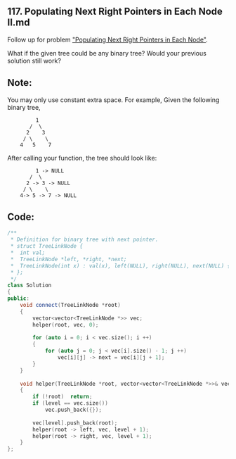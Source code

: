 ## 117. Populating Next Right Pointers in Each Node II.md
Follow up for problem ["Populating Next Right Pointers in Each Node"](https://github.com/ysong49/LeetCode-Note/blob/master/algorithm/116.Populating%20Next%20Right%20Pointers%20in%20Each%20Node.md).

What if the given tree could be any binary tree? Would your previous solution still work?

## Note:

You may only use constant extra space.
For example,
Given the following binary tree,
```
         1
       /  \
      2    3
     / \    \
    4   5    7
```
After calling your function, the tree should look like:
```
         1 -> NULL
       /  \
      2 -> 3 -> NULL
     / \    \
    4-> 5 -> 7 -> NULL
```

## Code:
```c++
/**
 * Definition for binary tree with next pointer.
 * struct TreeLinkNode {
 *  int val;
 *  TreeLinkNode *left, *right, *next;
 *  TreeLinkNode(int x) : val(x), left(NULL), right(NULL), next(NULL) {}
 * };
 */
class Solution 
{
public:
    void connect(TreeLinkNode *root) 
    {
        vector<vector<TreeLinkNode *>> vec;
        helper(root, vec, 0);
        
        for (auto i = 0; i < vec.size(); i ++)
        {
            for (auto j = 0; j < vec[i].size() - 1; j ++)
                vec[i][j] -> next = vec[i][j + 1];
        }
    }
    
    void helper(TreeLinkNode *root, vector<vector<TreeLinkNode *>>& vec, int level)
    {
        if (!root)  return;
        if (level == vec.size())
            vec.push_back({});
            
        vec[level].push_back(root);
        helper(root -> left, vec, level + 1);
        helper(root -> right, vec, level + 1);
    }
};
```
